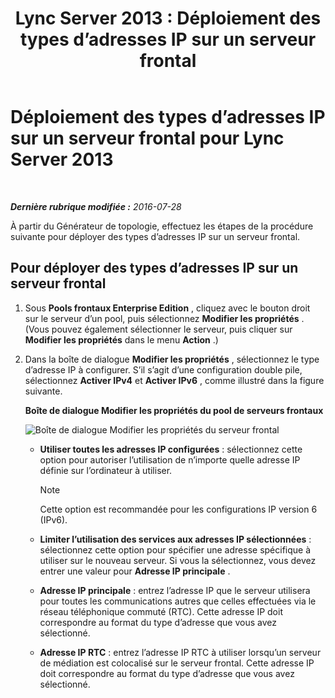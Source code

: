 ﻿---
title: 'Lync Server 2013 : Déploiement des types d’adresses IP sur un serveur frontal'
TOCTitle: Déploiement des types d’adresses IP sur un serveur frontal
ms:assetid: b6c8e0f9-ec8e-4a4e-a525-756f9cd6b9d0
ms:mtpsurl: https://technet.microsoft.com/fr-fr/library/JJ205191(v=OCS.15)
ms:contentKeyID: 49298610
ms.date: 07/28/2016
mtps_version: v=OCS.15
ms.translationtype: HT
---

# Déploiement des types d’adresses IP sur un serveur frontal pour Lync Server 2013

 

_**Dernière rubrique modifiée :** 2016-07-28_

À partir du Générateur de topologie, effectuez les étapes de la procédure suivante pour déployer des types d’adresses IP sur un serveur frontal.

## Pour déployer des types d’adresses IP sur un serveur frontal

1.  Sous **Pools frontaux Enterprise Edition** , cliquez avec le bouton droit sur le serveur d’un pool, puis sélectionnez **Modifier les propriétés** . (Vous pouvez également sélectionner le serveur, puis cliquer sur **Modifier les propriétés** dans le menu **Action** .)

2.  Dans la boîte de dialogue **Modifier les propriétés** , sélectionnez le type d’adresse IP à configurer. S’il s’agit d’une configuration double pile, sélectionnez **Activer IPv4** et **Activer IPv6** , comme illustré dans la figure suivante.
    
    **Boîte de dialogue Modifier les propriétés du pool de serveurs frontaux**
    
    ![Boîte de dialogue Modifier les propriétés du serveur frontal](images/JJ205191.737a9d71-c0bc-4a54-9608-9e028dacc814(OCS.15).png "Boîte de dialogue Modifier les propriétés du serveur frontal")
    
      - **Utiliser toutes les adresses IP configurées** : sélectionnez cette option pour autoriser l’utilisation de n’importe quelle adresse IP définie sur l’ordinateur à utiliser.
        
        > [!note]  
        > Cette option est recommandée pour les configurations IP version 6 (IPv6).    
      - **Limiter l’utilisation des services aux adresses IP sélectionnées** : sélectionnez cette option pour spécifier une adresse spécifique à utiliser sur le nouveau serveur. Si vous la sélectionnez, vous devez entrer une valeur pour **Adresse IP principale** .
    
      - **Adresse IP principale** : entrez l’adresse IP que le serveur utilisera pour toutes les communications autres que celles effectuées via le réseau téléphonique commuté (RTC). Cette adresse IP doit correspondre au format du type d’adresse que vous avez sélectionné.
    
      - **Adresse IP RTC** : entrez l’adresse IP RTC à utiliser lorsqu’un serveur de médiation est colocalisé sur le serveur frontal. Cette adresse IP doit correspondre au format du type d’adresse que vous avez sélectionné.

